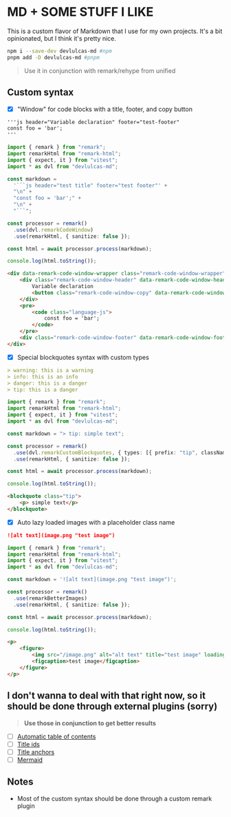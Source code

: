 # MD + SOME STUFF I LIKE

This is a custom flavor of Markdown that I use for my own projects. It's a bit opinionated, but I think it's pretty nice.

```sh
npm i --save-dev devlulcas-md #npm
pnpm add -D devlulcas-md #pnpm
```

> Use it in conjunction with remark/rehype from unified

## Custom syntax

- [x] "Window" for code blocks with a title, footer, and copy button

```md
'''js header="Variable declaration" footer="test-footer"
const foo = 'bar';
'''
```

```ts
import { remark } from "remark";
import remarkHtml from "remark-html";
import { expect, it } from "vitest";
import * as dvl from "devlulcas-md";

const markdown =
  '```js header="test title" footer="test footer"' +
  "\n" +
  "const foo = 'bar';" +
  "\n" +
  "```";

const processor = remark()
  .use(dvl.remarkCodeWindow)
  .use(remarkHtml, { sanitize: false });

const html = await processor.process(markdown);

console.log(html.toString());
```

```html
<div data-remark-code-window-wrapper class="remark-code-window-wrapper">
    <div class="remark-code-window-header" data-remark-code-window-header="Variable declaration">
        Variable declaration
        <button class="remark-code-window-copy" data-remark-code-window-copy-button="Copy">Copy📋</button>
    </div>
    <pre>
        <code class="language-js">
            const foo = 'bar';
        </code>
    </pre>
    <div class="remark-code-window-footer" data-remark-code-window-footer="test-footer">test-footer</div>
</div>
```

- [x] Special blockquotes syntax with custom types

```md
> warning: this is a warning
> info: this is an info
> danger: this is a danger
> tip: this is a danger
```

```ts
import { remark } from "remark";
import remarkHtml from "remark-html";
import { expect, it } from "vitest";
import * as dvl from "devlulcas-md";

const markdown = "> tip: simple text";

const processor = remark()
  .use(dvl.remarkCustomBlockquotes, { types: [{ prefix: "tip", className: "tip" }] })
  .use(remarkHtml, { sanitize: false });

const html = await processor.process(markdown);

console.log(html.toString());
```

```html
<blockquote class="tip">
    <p> simple text</p>
</blockquote>
```

- [x] Auto lazy loaded images with a placeholder class name

```md
![alt text](image.png "test image")
```

```ts
import { remark } from "remark";
import remarkHtml from "remark-html";
import { expect, it } from "vitest";
import * as dvl from "devlulcas-md";

const markdown = '![alt text](image.png "test image")';

const processor = remark()
  .use(remarkBetterImages)
  .use(remarkHtml, { sanitize: false });

const html = await processor.process(markdown);

console.log(html.toString());
```

```html
<p>
    <figure>
        <img src="/image.png" alt="alt text" title="test image" loading="lazy" class="remark-better-images-placeholder">
        <figcaption>test image</figcaption>
    </figure>
</p>
```

## I don't wanna to deal with that right now, so it should be done through external plugins (sorry)

> **Use those in conjunction to get better results**

- [ ] [Automatic table of contents](https://github.com/remarkjs/remark-toc)
- [ ] [Title ids](https://github.com/rehypejs/rehype-slug)
- [ ] [Title anchors](https://github.com/rehypejs/rehype-autolink-headings)
- [ ] [Mermaid](https://github.com/remcohaszing/rehype-mermaidjs)

## Notes

- Most of the custom syntax should be done through a custom remark plugin
